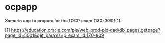# ocpapp
Xamarin app to prepare for the [OCP exam (1Z0-908)][1].

[1] https://education.oracle.com/pls/web_prod-plq-dad/db_pages.getpage?page_id=5001&get_params=p_exam_id:1Z0-809
